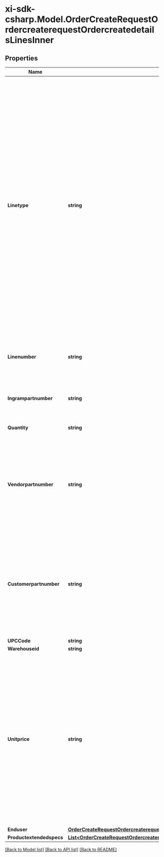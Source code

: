 # xi-sdk-csharp.Model.OrderCreateRequestOrdercreaterequestOrdercreatedetailsLinesInner

## Properties

Name | Type | Description | Notes
------------ | ------------- | ------------- | -------------
**Linetype** | **string** | Values are “P” for product or “C” for comments. This can be left blank when ordering product and a “P” will be assumed.  If you are adding a COMMENT, then this value must be “C”.  Extended spec for comments:   Attribute Name: “commenttext” Attribute Value: “thank you for the order”  To make the comment invisible to the packing slip place “///” in front of the comment in the Attribute Value field.  This will allow the Ingram sales rep to see the comment on the order but will not forward on to shipping documents. | [optional] 
**Linenumber** | **string** | This is used when a partner wants to use their own line number. Can be left blank. | [optional] 
**Ingrampartnumber** | **string** | This is the Ingram sku number to be used for placing an order. | [optional] 
**Quantity** | **string** | The quantity that is to be ordered. | 
**Vendorpartnumber** | **string** | The Manufacturer part number. Can be used to place an order instead of the Ingram sku.  If there are multiple Ingram part numbers to one vendor part number.  The order will be rejected. | [optional] 
**Customerpartnumber** | **string** | This is the Customers unique part numbers that must be crossed referenced to the Ingram Micro Sku before it can be used.  Please contact your sales rep for additional information on how to set this up. | [optional] 
**UPCCode** | **string** |  | [optional] 
**Warehouseid** | **string** |  | [optional] 
**Unitprice** | **string** | This is a requested price from the customer. Pre-approval is necessary before using this feature.  A methodology called price variance to manage requested pricing needs to be setup in advance by your sales rep.  If unit price is provided without this advanced setup the unit price will be ignored and standard Ingram Micro pricing will apply. | [optional] 
**Enduser** | [**OrderCreateRequestOrdercreaterequestOrdercreatedetailsLinesInnerEnduser**](OrderCreateRequestOrdercreaterequestOrdercreatedetailsLinesInnerEnduser.md) |  | [optional] 
**Productextendedspecs** | [**List&lt;OrderCreateRequestOrdercreaterequestOrdercreatedetailsLinesInnerProductextendedspecsInner&gt;**](OrderCreateRequestOrdercreaterequestOrdercreatedetailsLinesInnerProductextendedspecsInner.md) |  | [optional] 

[[Back to Model list]](../README.md#documentation-for-models) [[Back to API list]](../README.md#documentation-for-api-endpoints) [[Back to README]](../README.md)

